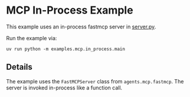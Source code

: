 # MCP In-Process Example

This example uses an in-process fastmcp server in [server.py](server.py).

Run the example via:

```
uv run python -m examples.mcp.in_process.main
```

## Details

The example uses the `FastMCPServer` class from `agents.mcp.fastmcp`. The server is invoked in-process like a function call.

